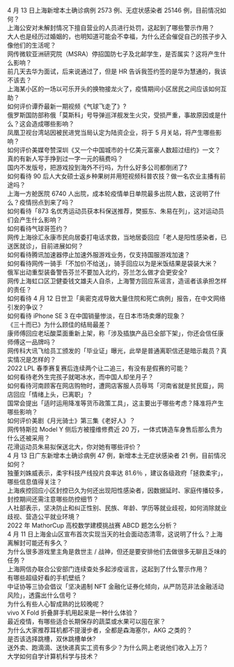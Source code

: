 4 月 13 日上海新增本土确诊病例 2573 例、无症状感染者 25146 例，目前情况如何？  
上海公安对未解封情况下擅自营业的人员进行处罚，这起到了哪些警示作用？  
大人也是经历过婚姻的，也明知道可能会不幸福，为什么还会催促自己的孩子步入像他们的生活呢？  
网传微软亚洲研究院（MSRA）停招国防七子及北邮学生，是否属实？这将产生什么影响？  
前几天去华为面试，后来说通过了，但是 HR 告诉我签约签的是华为慧通的，我该不该去？  
上海某小区的一场以可乐开头的换物接龙火了，疫情期间小区居民之间应该如何互助？  
如何评价谭乔最新一期视频《气球飞走了》?  
俄罗斯国防部称俄「莫斯科」号导弹巡洋舰发生火灾，受损严重，事故原因或是什么？这会造成哪些影响？  
凤凰卫视台湾站因被民进党当局认定为陆资企业，将于 5 月关站，将产生哪些影响？  
如何评价美媒夸赞深圳《又一个中国城市的十亿美元富豪人数超过纽约》一文？  
真的有新人写手挣到过一字一元的稿费吗？  
国内不发版号，把游戏投到海外不行吗，为什么好多公司都倒闭了?  
如何看待 90 后人大女硕士返乡种果树并用短视频科普农技？做一名农业主播有前途吗？  
上海一方舱医院 6740 人出院，成本轮疫情单日单院最多出院人数，这说明了什么？疫情拐点到来了吗？  
如何看待「873 名优秀运动员获本科保送推荐，樊振东、朱易在列」，这对运动员们会产生什么影响？  
如何看待气球哥签约？  
网传上海徐汇永康市民向居委打电话求救，当地居委回应「老人是阳性感染者，已送医就诊」，目前进展如何？  
如何看待腾讯加速器停止加速外服游戏业务，仅支持国服游戏加速？  
如何看待网传一骑手「不加价不给送」，骑手回应以为是米饭结果是袋装大米？  
俄军出动重型装备警告芬兰不要加入北约，芬兰怎么做才会更安全?  
网传上海虹口区卫健委钱文雄夫人自杀，上海警方回应系谣言，造谣者该承担怎样的责任？  
如何看待 4 月 12 日世卫「奥密克戎导致大量住院和死亡病例」报告，在中文网络引发的争议？  
如何看待 iPhone SE 3 在中国销量惨淡，在日本市场卖爆的现象？  
《三十而已》为什么顾佳的结局最差？  
康师傅回应老坛酸菜面重新上架，称「涉及插旗产品已全部下架」，你还会信任康师傅这一品牌吗？  
网传科大讯飞给员工颁发的「毕业证」曝光，此举是普通离职信还是暗示裁员？真实情况是怎样的？  
2022 LPL 春季赛复赛后连续两个让二追三，有没有是假赛的可能？  
如何看待老外生完孩子就喝冰水，而中国人却坐月子？  
如何看待河南顾客在网店购物时，遭网店客服人员辱骂「河南省就是贫民窟」，网店回应「情绪上头，已离职」？  
国常会提出「适时运用降准等货币政策工具」，这主要出于哪些考虑？降准将产生哪些影响？  
如何评价美剧《月光骑士》第三集《老好人》？  
网传特斯拉 Model Y 侧后方被撞维修费近 20 万，一体式铸造车身售后那么贵为什么还被采用？  
花滑运动员朱易拟保送北大，你对她有哪些评价？  
4 月 13 日广东新增本土确诊病例 47 例，新增本土无症状感染者 21 例，目前情况如何？  
独董刘姝威表示，柔宇科技产线投片良率达 81.6％ ，建议各级政府「拯救柔宇」，哪些信息值得关注？  
上海疾控回应小区封控已久为何还出现阳性感染者，因数据延时、家庭传播较多，封控期间还需注意哪些防控细节？  
人社部表示，坚决防止和纠正性别、民族、年龄、学历等就业歧视，如何消除就业歧视、营造公平就业环境？  
2022 年 MathorCup 高校数学建模挑战赛 ABCD 题怎么分析？  
4 月 11 日上海金山区宣布首次实现当天的社会面动态清零，这说明了什么？上海离解封可能还有多久？  
为什么很多游戏里主角是救世主 / 战神，但还是要安排他们去做很多无聊且乏味的任务？  
上海网信办联合公安部门连续查处多起涉疫谣言，这起到了什么警示作用？  
有哪些超级好看的手机壁纸？  
中证协等三协会倡议「坚决遏制 NFT 金融化证券化倾向，从严防范非法金融活动风险」，透露出什么信号？  
为什么有些人心智成熟的比较晚呢？  
vivo X Fold 折叠屏手机用起来是一种什么体验？  
最近疫情，有哪些适合长期保存的蔬菜或水果可以囤在家？  
为什么大家推荐耳机都不提漫步者，全都是森海塞尔，AKG 之类的？  
是否该选择跳槽，双休跳槽单休?  
送外卖、跑滴滴、送快递真实工资有多少？为什么网上老说他们收入上万？  
大学如何自学计算机科学与技术？  
